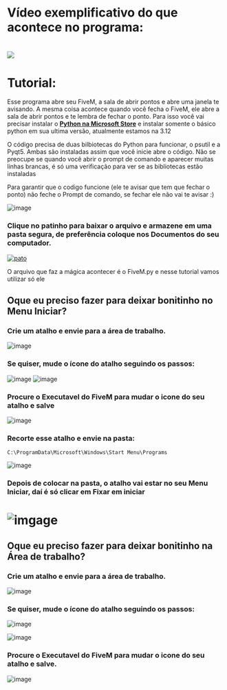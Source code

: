# Vídeo exemplificativo do que acontece no programa:
[![](https://imgur.com/CS4cPKV.png)](https://streamable.com/ydpx4x)
=
# Tutorial:
Esse programa abre seu FiveM, a sala de abrir pontos e abre uma janela te avisando. A mesma coisa acontece quando você fecha o FiveM, ele abre a sala de abrir pontos e te lembra de fechar o ponto.
Para isso você vai precisar instalar o [**Python na Microsoft Store**](https://www.microsoft.com/store/productId/9NCVDN91XZQP?ocid=pdpshare) e instalar somente o básico python em sua ultima versão, atualmente estamos na 3.12

O código precisa de duas bilbiotecas do Python para funcionar, o psutil e a Pyqt5. Ambas são instaladas assim que você inicie abre o código. Não se preocupe se quando você abrir o prompt de comando e aparecer muitas linhas brancas, é só uma verificação para ver se as bibliotecas estão instaladas

Para garantir que o codigo funcione (ele te avisar que tem que fechar o ponto) não feche o Prompt de comando, se fechar ele não vai te avisar :)

![image](https://i.imgur.com/I6bc1Ql.png)

### Clique no patinho para baixar o arquivo e armazene em uma pasta segura, de preferência coloque nos Documentos do seu computador.
[![pato](https://imgur.com/T0oHae5.png)](https://github.com/BDaniottiM/Open-FiveM/archive/refs/heads/main.zip)

O arquivo que faz a mágica acontecer é o FiveM.py e nesse tutorial vamos utilizar só ele 

## Oque eu preciso fazer para deixar bonitinho no **Menu Iniciar**?

### Crie um atalho e envie para a área de trabalho.

![image](https://i.imgur.com/1SRbsqI.png)
### Se quiser, mude o ícone do atalho seguindo os passos:

![image](https://i.imgur.com/BQPdkJQ.png)
![image](https://i.imgur.com/uvKxD1Z.png)
### Procure o Executavel do FiveM para mudar o icone do seu atalho e salve
![image](https://i.imgur.com/0cE4DCU.png)

### Recorte esse atalho e envie na pasta:
```
C:\ProgramData\Microsoft\Windows\Start Menu\Programs
```
![image](https://i.imgur.com/aXSXg2w.png)
### Depois de colocar na pasta, o atalho vai estar no seu **Menu Iniciar**, daí é só clicar em Fixar em iniciar
![imgage](https://i.imgur.com/NKf2xq5.png)
=
## Oque eu preciso fazer para deixar bonitinho na **Área de trabalho**?

### Crie um atalho e envie para a área de trabalho.
![image](https://i.imgur.com/1SRbsqI.png)

### Se quiser, mude o ícone do atalho seguindo os passos:

![image](https://i.imgur.com/BQPdkJQ.png)

![image](https://i.imgur.com/uvKxD1Z.png)

### Procure o Executavel do FiveM para mudar o icone do seu atalho e salve.

![image](https://i.imgur.com/0cE4DCU.png)
